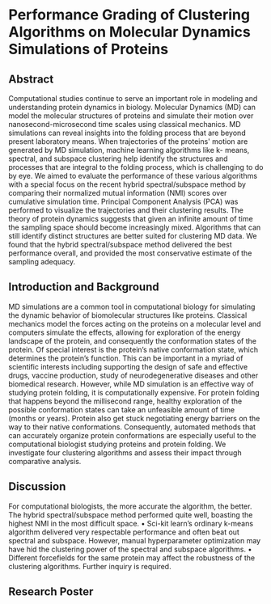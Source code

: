 # Performance Grading of Clustering Algorithms on Molecular Dynamics Simulations of Proteins

## Abstract
Computational studies continue to serve an important role in
modeling and understanding protein dynamics in biology.
Molecular Dynamics (MD) can model the molecular structures of
proteins and simulate their motion over nanosecond-microsecond
time scales using classical mechanics. MD simulations can reveal
insights into the folding process that are beyond present
laboratory means. When trajectories of the proteins' motion are
generated by MD simulation, machine learning algorithms like k-
means, spectral, and subspace clustering help identify the
structures and processes that are integral to the folding process,
which is challenging to do by eye. We aimed to evaluate the
performance of these various algorithms with a special focus on
the recent hybrid spectral/subspace method by comparing their
normalized mutual information (NMI) scores over cumulative
simulation time. Principal Component Analysis (PCA) was
performed to visualize the trajectories and their clustering results.
The theory of protein dynamics suggests that given an infinite
amount of time the sampling space should become increasingly
mixed. Algorithms that can still identify distinct structures are
better suited for clustering MD data. We found that the hybrid
spectral/subspace method delivered the best performance overall,
and provided the most conservative estimate of the sampling
adequacy.

## Introduction and Background
MD simulations are a common tool in computational biology for
simulating the dynamic behavior of biomolecular structures like
proteins. Classical mechanics model the forces acting on the proteins
on a molecular level and computers simulate the effects, allowing for
exploration of the energy landscape of the protein, and consequently
the conformation states of the protein. Of special interest is the
protein’s native conformation state, which determines the protein’s
function. This can be important in a myriad of scientific interests
including supporting the design of safe and effective drugs, vaccine
production, study of neurodegenerative diseases and other
biomedical research.
However, while MD simulation is an effective way of studying protein
folding, it is computationally expensive. For protein folding that
happens beyond the millisecond range, healthy exploration of the
possible conformation states can take an unfeasible amount of time
(months or years). Protein also get stuck negotiating energy barriers
on the way to their native conformations. Consequently, automated
methods that can accurately organize protein conformations are
especially useful to the computational biologist studying proteins
and protein folding. We investigate four clustering algorithms and
assess their impact through comparative analysis.


## Discussion
For computational biologists, the more accurate the algorithm, the
better. The hybrid spectral/subspace method performed quite well,
boasting the highest NMI in the most difficult space.
• Sci-kit learn’s ordinary k-means algorithm delivered very
respectable performance and often beat out spectral and
subspace. However, manual hyperparameter optimization may
have hid the clustering power of the spectral and subspace
algorithms.
• Different forcefields for the same protein may affect the robustness
of the clustering algorithms. Further inquiry is required.

## Research Poster
